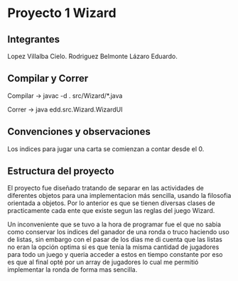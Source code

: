 # Proyecto 1 Wizard

## Integrantes

Lopez Villalba Cielo.
Rodriguez Belmonte Lázaro Eduardo.

## Compilar y Correr

Compilar -> javac -d . src/Wizard/*.java

Correr   -> java edd.src.Wizard.WizardUI

## Convenciones y observaciones

Los indices para jugar una carta se comienzan a contar desde el 0.

## Estructura del proyecto

El proyecto fue diseñado tratando de separar en las actividades de diferentes
objetos para una implementacion más sencilla, usando la filosofia orientada a objetos.
Por lo anterior es que se tienen diversas clases de practicamente cada ente que existe
segun las reglas del juego Wizard.

Un inconveniente que se tuvo a la hora de programar fue el que no sabia como conservar 
los indices del ganador de una ronda o truco haciendo uso de listas, sin embargo
con el pasar de los dias me di cuenta que las listas no eran la opción optima si es que
tenia la misma cantidad de jugadores para todo un juego y queria acceder a estos en tiempo constante
por eso es que al final opté por un array de jugadores lo cual me permitió implementar 
la ronda de forma mas sencilla.